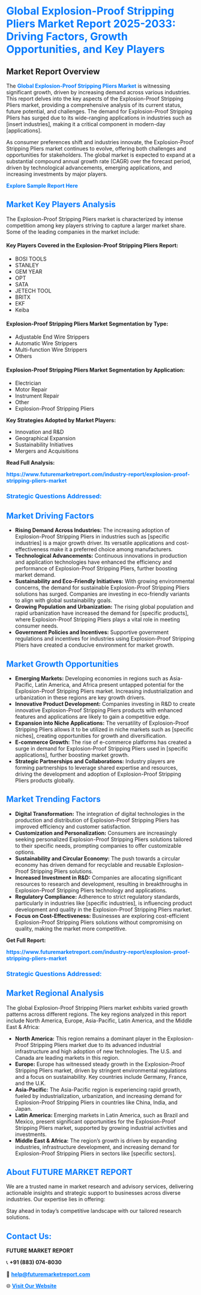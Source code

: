 <h1 style="color: #007BFF;">Global Explosion-Proof Stripping Pliers Market Report 2025-2033: Driving Factors, Growth Opportunities, and Key Players</h1>

<section id="overview">
<h2>Market Report Overview</h2>
<p>The <a href="https://www.futuremarketreport.com/industry-report/explosion-proof-stripping-pliers-market" style="color: #007BFF; text-decoration: none;"><strong>Global Explosion-Proof Stripping Pliers Market</strong></a> is witnessing significant growth, driven by increasing demand across various industries. This report delves into the key aspects of the Explosion-Proof Stripping Pliers market, providing a comprehensive analysis of its current status, future potential, and challenges. The demand for Explosion-Proof Stripping Pliers has surged due to its wide-ranging applications in industries such as [insert industries], making it a critical component in modern-day [applications].</p>
<p>As consumer preferences shift and industries innovate, the Explosion-Proof Stripping Pliers market continues to evolve, offering both challenges and opportunities for stakeholders. The global market is expected to expand at a substantial compound annual growth rate (CAGR) over the forecast period, driven by technological advancements, emerging applications, and increasing investments by major players.</p>
</section>

<section id="overview">
<p><a href="https://www.futuremarketreport.com/request-sample/reportId=128067" style="color: #007BFF; text-decoration: none;"><strong>Explore Sample Report Here</strong></a></p>
</section>

<section id="key-players">
<h2 style="color: #007BFF;">Market Key Players Analysis</h2>
<p>The Explosion-Proof Stripping Pliers market is characterized by intense competition among key players striving to capture a larger market share. Some of the leading companies in the market include:</p>
<h4>Key Players Covered in the Explosion-Proof Stripping Pliers Report:</h4>
<ul><li>BOSI TOOLS</li><li>STANLEY</li><li>GEM YEAR</li><li>OPT</li><li>SATA</li><li>JETECH TOOL</li><li>BRITX</li><li>EKF</li><li>Keiba</li></ul>
<h4>Explosion-Proof Stripping Pliers Market Segmentation by Type:</h4>
<ul><li>Adjustable End Wire Strippers</li><li>Automatic Wire Strippers</li><li>Multi-function Wire Strippers</li><li>Others</li></ul>

<h4>Explosion-Proof Stripping Pliers Market Segmentation by Application:</h4>
<ul><li>Electrician</li><li>Motor Repair</li><li>Instrument Repair</li><li>Other</li><li>Explosion-Proof Stripping Pliers</li></ul>
<p><strong>Key Strategies Adopted by Market Players:</strong></p>
<ul>
<li>Innovation and R&D</li>
<li>Geographical Expansion</li>
<li>Sustainability Initiatives</li>
<li>Mergers and Acquisitions</li>
</ul>
</section>

<section>
<p><strong>Read Full Analysis: </strong></p><a href="https://www.futuremarketreport.com/industry-report/explosion-proof-stripping-pliers-market" style="color: #007BFF; text-decoration: none;"><strong>https://www.futuremarketreport.com/industry-report/explosion-proof-stripping-pliers-market</strong></a>
<h3 style="color: #007BFF;">Strategic Questions Addressed:</h3>
</section>

<section id="driving-factors">
<h2 style="color: #007BFF;">Market Driving Factors</h2>
<ul>
<li><strong>Rising Demand Across Industries:</strong> The increasing adoption of Explosion-Proof Stripping Pliers in industries such as [specific industries] is a major growth driver. Its versatile applications and cost-effectiveness make it a preferred choice among manufacturers.</li>
<li><strong>Technological Advancements:</strong> Continuous innovations in production and application technologies have enhanced the efficiency and performance of Explosion-Proof Stripping Pliers, further boosting market demand.</li>
<li><strong>Sustainability and Eco-Friendly Initiatives:</strong> With growing environmental concerns, the demand for sustainable Explosion-Proof Stripping Pliers solutions has surged. Companies are investing in eco-friendly variants to align with global sustainability goals.</li>
<li><strong>Growing Population and Urbanization:</strong> The rising global population and rapid urbanization have increased the demand for [specific products], where Explosion-Proof Stripping Pliers plays a vital role in meeting consumer needs.</li>
<li><strong>Government Policies and Incentives:</strong> Supportive government regulations and incentives for industries using Explosion-Proof Stripping Pliers have created a conducive environment for market growth.</li>
</ul>
</section>

<section id="growth-opportunities">
<h2 style="color: #007BFF;">Market Growth Opportunities</h2>
<ul>
<li><strong>Emerging Markets:</strong> Developing economies in regions such as Asia-Pacific, Latin America, and Africa present untapped potential for the Explosion-Proof Stripping Pliers market. Increasing industrialization and urbanization in these regions are key growth drivers.</li>
<li><strong>Innovative Product Development:</strong> Companies investing in R&D to create innovative Explosion-Proof Stripping Pliers products with enhanced features and applications are likely to gain a competitive edge.</li>
<li><strong>Expansion into Niche Applications:</strong> The versatility of Explosion-Proof Stripping Pliers allows it to be utilized in niche markets such as [specific niches], creating opportunities for growth and diversification.</li>
<li><strong>E-commerce Growth:</strong> The rise of e-commerce platforms has created a surge in demand for Explosion-Proof Stripping Pliers used in [specific applications], further boosting market growth.</li>
<li><strong>Strategic Partnerships and Collaborations:</strong> Industry players are forming partnerships to leverage shared expertise and resources, driving the development and adoption of Explosion-Proof Stripping Pliers products globally.</li>
</ul>
</section>

<section id="trending-factors">
<h2 style="color: #007BFF;">Market Trending Factors</h2>
<ul>
<li><strong>Digital Transformation:</strong> The integration of digital technologies in the production and distribution of Explosion-Proof Stripping Pliers has improved efficiency and customer satisfaction.</li>
<li><strong>Customization and Personalization:</strong> Consumers are increasingly seeking personalized Explosion-Proof Stripping Pliers solutions tailored to their specific needs, prompting companies to offer customizable options.</li>
<li><strong>Sustainability and Circular Economy:</strong> The push towards a circular economy has driven demand for recyclable and reusable Explosion-Proof Stripping Pliers solutions.</li>
<li><strong>Increased Investment in R&D:</strong> Companies are allocating significant resources to research and development, resulting in breakthroughs in Explosion-Proof Stripping Pliers technology and applications.</li>
<li><strong>Regulatory Compliance:</strong> Adherence to strict regulatory standards, particularly in industries like [specific industries], is influencing product development and quality in the Explosion-Proof Stripping Pliers market.</li>
<li><strong>Focus on Cost-Effectiveness:</strong> Businesses are exploring cost-efficient Explosion-Proof Stripping Pliers solutions without compromising on quality, making the market more competitive.</li>
</ul>
</section>

<section>
<p><strong>Get Full Report: </strong></p><a href="https://www.futuremarketreport.com/industry-report/explosion-proof-stripping-pliers-market" style="color: #007BFF; text-decoration: none;"><strong>https://www.futuremarketreport.com/industry-report/explosion-proof-stripping-pliers-market</strong></a>
<h3 style="color: #007BFF;">Strategic Questions Addressed:</h3>
</section>


<section id="regional-analysis">
<h2 style="color: #007BFF;">Market Regional Analysis</h2>
<p>The global Explosion-Proof Stripping Pliers market exhibits varied growth patterns across different regions. The key regions analyzed in this report include North America, Europe, Asia-Pacific, Latin America, and the Middle East & Africa:</p>
<ul>
<li><strong>North America:</strong> This region remains a dominant player in the Explosion-Proof Stripping Pliers market due to its advanced industrial infrastructure and high adoption of new technologies. The U.S. and Canada are leading markets in this region.</li>
<li><strong>Europe:</strong> Europe has witnessed steady growth in the Explosion-Proof Stripping Pliers market, driven by stringent environmental regulations and a focus on sustainability. Key countries include Germany, France, and the U.K.</li>
<li><strong>Asia-Pacific:</strong> The Asia-Pacific region is experiencing rapid growth, fueled by industrialization, urbanization, and increasing demand for Explosion-Proof Stripping Pliers in countries like China, India, and Japan.</li>
<li><strong>Latin America:</strong> Emerging markets in Latin America, such as Brazil and Mexico, present significant opportunities for the Explosion-Proof Stripping Pliers market, supported by growing industrial activities and investments.</li>
<li><strong>Middle East & Africa:</strong> The region’s growth is driven by expanding industries, infrastructure development, and increasing demand for Explosion-Proof Stripping Pliers in sectors like [specific sectors].</li>
</ul>
</section>

<footer>
<h2 style="color: #007BFF;">About FUTURE MARKET REPORT</h2>
<p>We are a trusted name in market research and advisory services, delivering actionable insights and strategic support to businesses across diverse industries. Our expertise lies in offering:</p>

<p>Stay ahead in today’s competitive landscape with our tailored research solutions.</p>

<h2 style="color: #007BFF;">Contact Us:</h2>
<p><strong>FUTURE MARKET REPORT</strong></p>
<p>📞 <strong>+91 (883) 074-8030</strong></p>
<p>📧 <strong><a href="mailto:help@futuremarketreport.com" style="color: #007BFF;">help@futuremarketreport.com</a></strong></p>
<p>🌐 <strong><a href="https://www.futuremarketreport.com/" style="color: #007BFF;">Visit Our Website</a></strong></p>
</footer>